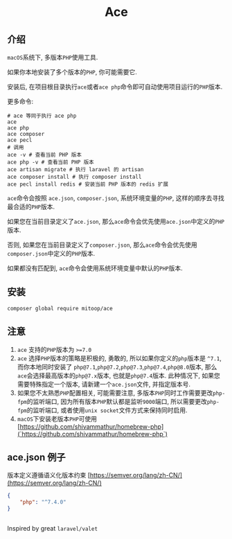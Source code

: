 <h1 align="center">Ace</h1>

## 介绍
`macOS`系统下, 多版本`PHP`使用工具.

如果你本地安装了多个版本的`PHP`, 你可能需要它.

安装后, 在项目根目录执行`ace`或者`ace php`命令即可自动使用项目运行的`PHP`版本. 

更多命令:
```shell
# ace 等同于执行 ace php
ace 
ace php
ace composer
ace pecl
# 调用
ace -v # 查看当前 PHP 版本
ace php -v # 查看当前 PHP 版本
ace artisan migrate # 执行 laravel 的 artisan
ace composer install # 执行 composer install
ace pecl install redis # 安装当前 PHP 版本的 redis 扩展
```

`ace`命令会按照 `ace.json`, `composer.json`, 系统环境变量的`PHP`, 这样的顺序去寻找最合适的`PHP`版本.

如果您在当前目录定义了`ace.json`, 那么`ace`命令会优先使用`ace.json`中定义的`PHP`版本.

否则, 如果您在当前目录定义了`composer.json`, 那么`ace`命令会优先使用`composer.json`中定义的`PHP`版本.

如果都没有匹配到, `ace`命令会使用系统环境变量中默认的`PHP`版本.

## 安装
```shell
composer global require mitoop/ace
```

## 注意
1. `ace` 支持的`PHP`版本为 `>=7.0`
2. `ace` 选择`PHP`版本的策略是积极的, 勇敢的, 所以如果你定义的`php`版本是 `^7.1`, 而你本地同时安装了 `php@7.1`,`php@7.2`,`php@7.3`,`php@7.4`,`php@8.0`版本,
那么`ace`会选择最高版本的`php@7.x`版本, 也就是`php@7.4`版本. 此种情况下, 如果您需要特殊指定一个版本, 请新建一个`ace.json`文件, 并指定版本号.
3. 如果您不太熟悉`PHP`配置相关, 可能需要注意, 多版本`PHP`同时工作需要更改`php-fpm`的监听端口, 因为所有版本`PHP`默认都是监听`9000`端口, 所以需要更改`php-fpm`的监听端口, 或者使用`unix socket`文件方式来保持同时启用.
4. `macOS`下安装老版本`PHP`可使用 [https://github.com/shivammathur/homebrew-php](`https://github.com/shivammathur/homebrew-php`)

## ace.json 例子
版本定义遵循语义化版本约束 [https://semver.org/lang/zh-CN/](https://semver.org/lang/zh-CN/)
```json
{
    "php": "^7.4.0"
}
```
## 
Inspired by great `laravel/valet`
